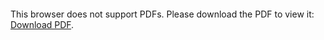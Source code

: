 <object data="christ-in-song/CIS1908pdfs/445.pdf" type="application/pdf" width="100%" height="1024px">
    <embed src="christ-in-song/CIS1908pdfs/445.pdf">
        <p>This browser does not support PDFs. Please download the PDF to view it: <a href="christ-in-song/CIS1908pdfs/445.pdf">Download PDF</a>.</p>
    </embed>
</object>
